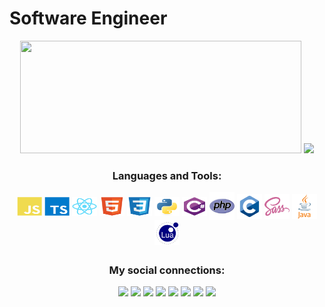 # Software Engineer

<p align="center">
  <img src="https://github-readme-stats.vercel.app/api?username=emre-cavus&show_icons=true&theme=gotham&include_all_commits=ture&hide_border=true" width="450" height="180">
  <img src="https://github-readme-stats.vercel.app/api/top-langs/?username=emre-cavus&layout=compact&theme=gotham&hide_border=true" height="180">
  
</p>

<h3 align="center">Languages and Tools:</h3>

  <p align="center">
  <img align="center" alt="Rafa-Js" height="30" width="40" src="https://raw.githubusercontent.com/devicons/devicon/master/icons/javascript/javascript-plain.svg">
  <img align="center" alt="Rafa-Ts" height="30" width="40" src="https://raw.githubusercontent.com/devicons/devicon/master/icons/typescript/typescript-plain.svg">
  <img align="center" alt="Rafa-React" height="30" width="40" src="https://raw.githubusercontent.com/devicons/devicon/master/icons/react/react-original.svg">
  <img align="center" alt="Rafa-HTML" height="30" width="40" src="https://raw.githubusercontent.com/devicons/devicon/master/icons/html5/html5-original.svg">
  <img align="center" alt="Rafa-CSS" height="30" width="40" src="https://raw.githubusercontent.com/devicons/devicon/master/icons/css3/css3-original.svg">
  <img align="center" alt="Rafa-Python" height="30" width="40" src="https://raw.githubusercontent.com/devicons/devicon/master/icons/python/python-original.svg">
  <img align="center" alt="Rafa-Csharp" height="30" width="40" src="https://raw.githubusercontent.com/devicons/devicon/master/icons/csharp/csharp-original.svg">
  <img align="center" alt="Rafa-Php" height="45" width="40" src="https://raw.githubusercontent.com/github/explore/ccc16358ac4530c6a69b1b80c7223cd2744dea83/topics/php/php.png">
  <img align="center" alt="Rafa-C" height="40" width="40" src="https://raw.githubusercontent.com/github/explore/f3e22f0dca2be955676bc70d6214b95b13354ee8/topics/c/c.png">
  <img align="center" alt="Rafa-Php" height="40" width="40" src="https://raw.githubusercontent.com/github/explore/80688e429a7d4ef2fca1e82350fe8e3517d3494d/topics/sass/sass.png">
   <img align="center" alt="Rafa-Php" height="40" width="40" src="https://raw.githubusercontent.com/github/explore/5b3600551e122a3277c2c5368af2ad5725ffa9a1/topics/java/java.png">
  <img align="center" alt="Rafa-Php" height="40" width="40" src="https://raw.githubusercontent.com/github/explore/80688e429a7d4ef2fca1e82350fe8e3517d3494d/topics/lua/lua.png">
  </p>
  
  ##
  
  <h3 align="center">My social connections:</h3>
  <p align="center">
  <a href="https://www.youtube.com/channel/UCStE5LCCw7ayjfYixbTaopA" target="_blank"><img src="https://img.shields.io/badge/YouTube-FF0000?style=for-the-badge&logo=youtube&logoColor=white" target="_blank"></a>
  <a href="https://instagram.com/emredersiniz.dev" target="_blank"><img src="https://img.shields.io/badge/-Instagram-%23E4405F?style=for-the-badge&logo=instagram&logoColor=white" target="_blank"></a>
 	<a href="https://www.twitch.tv/jespster" target="_blank"><img src="https://img.shields.io/badge/Twitch-9146FF?style=for-the-badge&logo=twitch&logoColor=white" target="_blank"></a><!--
 <a href="https://discord.gg/wagxzStdcR" target="_blank"><img src="https://img.shields.io/badge/Discord-7289DA?style=for-the-badge&logo=discord&logoColor=white" target="_blank"></a> -->
  <a href = "mailto:cavus.emre5563@gmail.com"><img src="https://img.shields.io/badge/-Gmail-%23333?style=for-the-badge&logo=gmail&logoColor=white" target="_blank"></a>
  <a href="https://twitter.com/emreddersiniz" target="_blank"><img src="https://img.shields.io/badge/Twitter-1DA1F2?style=for-the-badge&logo=twitter&logoColor=white" target="_blank"></a> 
  <a href="https://open.spotify.com/user/zpccm2txqz2vzt7djielsbtrc" target="_blank"><img src="https://img.shields.io/badge/Spotify-1ED760?&style=for-the-badge&logo=spotify&logoColor=white" target="_blank"></a>
  <a href=" https://steamcommunity.com/id/JesPster" target="_blank"><img src="https://img.shields.io/badge/Steam-000000?style=for-the-badge&logo=steam&logoColor=white" target="_blank"></a>
  <a href="https://github.com/emre-cavus" target="_blank"><img src="https://img.shields.io/badge/GitHub-100000?style=for-the-badge&logo=github&logoColor=white" target="_blank"></a>
  
</p>
